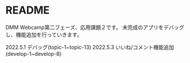 # README

DMM Webcamp第二フェーズ、応用課題２です。
未完成のアプリをデバッグし、機能追加を行っていきます。

2022.5.1 デバッグ(topic-1~topic-13)
2022.5.3 いいね/コメント機能追加(develop-1~develop-8)
